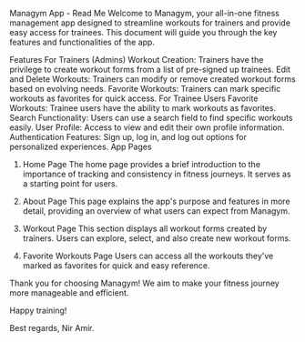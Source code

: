 Managym App - Read Me
Welcome to Managym, your all-in-one fitness management app designed to streamline workouts for trainers and provide easy access for trainees. This document will guide you through the key features and functionalities of the app.

Features
For Trainers (Admins)
Workout Creation: Trainers have the privilege to create workout forms from a list of pre-signed up trainees.
Edit and Delete Workouts: Trainers can modify or remove created workout forms based on evolving needs.
Favorite Workouts: Trainers can mark specific workouts as favorites for quick access.
For Trainee Users
Favorite Workouts: Trainee users have the ability to mark workouts as favorites.
Search Functionality: Users can use a search field to find specific workouts easily.
User Profile: Access to view and edit their own profile information.
Authentication Features: Sign up, log in, and log out options for personalized experiences.
App Pages

1. Home Page
   The home page provides a brief introduction to the importance of tracking and consistency in fitness journeys. It serves as a starting point for users.

2. About Page
   This page explains the app's purpose and features in more detail, providing an overview of what users can expect from Managym.

3. Workout Page
   This section displays all workout forms created by trainers. Users can explore, select, and also create new workout forms.

4. Favorite Workouts Page
   Users can access all the workouts they've marked as favorites for quick and easy reference.

Thank you for choosing Managym! We aim to make your fitness journey more manageable and efficient.

Happy training!

Best regards,
Nir Amir.
